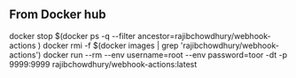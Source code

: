 <!-- docker ps
docker ps stop CONTAINER_ID
docker images -a
docker rmi IMAGE_ID
docker build -t webhook-action:1.0 .
sudo docker run --rm --env username=root --env password=toor -dt -p 9999:9999 webhook-action:1.0 -->

From Docker hub
---------------
docker stop $(docker ps -q --filter ancestor=rajibchowdhury/webhook-actions )
docker rmi -f $(docker images | grep 'rajibchowdhury/webhook-actions')
docker run --rm --env username=root --env password=toor -dt -p 9999:9999 rajibchowdhury/webhook-actions:latest
